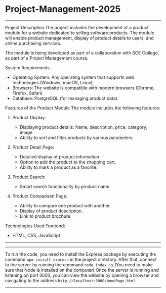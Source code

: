# Project-Management-2025

---

Project Description
The project includes the development of a product module for a website dedicated to selling software products. The module will enable product management, display of product details to users, and online purchasing services.

The module is being developed as part of a collaboration with SCE College, as part of a Project Management course.

System Requirements
- Operating System: Any operating system that supports web technologies (Windows, macOS, Linux).
- Browsers: The website is compatible with modern browsers (Chrome, Firefox, Safari).
- Database: PostgreSQL (for managing product data).

Features of the Product Module
The module includes the following features:
1. Product Display:
   - Displaying product details: Name, description, price, category, image.
   - Ability to sort and filter products by various parameters.
   
2. Product Detail Page:
   - Detailed display of product information.
   - Option to add the product to the shopping cart.
   - Ability to mark a product as a favorite.
   
3. Product Search:
   - Smart search functionality by product name.

4. Product Comparison Page:
   - Ability to compare one product with another.
   - Display of product description.
   - Link to product brochure.

Technologies Used
Frontend:
  - HTML, CSS, JavaScript

---


---

To run the code, you need to install the Express package by executing the command `npm install express` in the project directory. 
After that, connect to the server by running the command `node index.js`.(You need to make sure that Node is installed on the computer) 
Once the server is running and listening on port 3000, you can view the website by opening a browser and navigating to the address `http://localhost:3000/homePage.html`.

--- 



